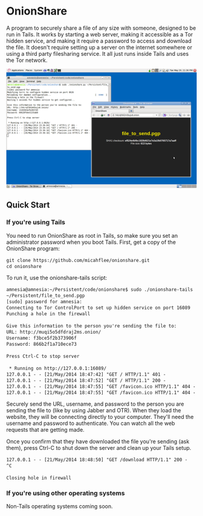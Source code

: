 # OnionShare

A program to securely share a file of any size with someone, designed to be run in Tails. It works by starting a web server, making it accessible as a Tor hidden service, and making it require a password to access and download the file. It doesn't require setting up a server on the internet somewhere or using a third party filesharing service. It all just runs inside Tails and uses the Tor network.

![Screenshot](/screenshot.png)

## Quick Start

### If you're using Tails

You need to run OnionShare as root in Tails, so make sure you set an administrator password when you boot Tails. First, get a copy of the OnionShare program:

    git clone https://github.com/micahflee/onionshare.git
    cd onionshare

To run it, use the onionshare-tails script:

    amnesia@amnesia:~/Persistent/code/onionshare$ sudo ./onionshare-tails ~/Persistent/file_to_send.pgp
    [sudo] password for amnesia:
    Connecting to Tor ControlPort to set up hidden service on port 16089
    Punching a hole in the firewall

    Give this information to the person you're sending the file to:
    URL: http://muqi5o5dfdraj2ms.onion/
    Username: f3bce5f2b373906f
    Password: 866b2f1a710ece73

    Press Ctrl-C to stop server

     * Running on http://127.0.0.1:16089/
    127.0.0.1 - - [21/May/2014 18:47:42] "GET / HTTP/1.1" 401 -
    127.0.0.1 - - [21/May/2014 18:47:52] "GET / HTTP/1.1" 200 -
    127.0.0.1 - - [21/May/2014 18:47:55] "GET /favicon.ico HTTP/1.1" 404 -
    127.0.0.1 - - [21/May/2014 18:47:55] "GET /favicon.ico HTTP/1.1" 404 -

Securely send the URL, username, and password to the person you are sending the file to (like by using Jabber and OTR). When they load the website, they will be connecting directly to your computer. They'll need the username and password to authenticate. You can watch all the web requests that are getting made.

Once you confirm that they have downloaded the file you're sending (ask them), press Ctrl-C to shut down the server and clean up your Tails setup.

    127.0.0.1 - - [21/May/2014 18:48:50] "GET /download HTTP/1.1" 200 -
    ^C

    Closing hole in firewall

### If you're using other operating systems

Non-Tails operating systems coming soon.
